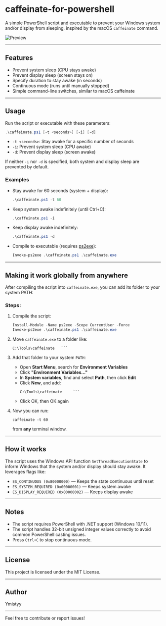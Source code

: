 # caffeinate-for-powershell

A simple PowerShell script and executable to prevent your Windows system and/or display from sleeping, inspired by the macOS `caffeinate` command.

![Preview](https://i.imgur.com/72Tkik0.png)

---

## Features

- Prevent system sleep (CPU stays awake)  
- Prevent display sleep (screen stays on)  
- Specify duration to stay awake (in seconds)  
- Continuous mode (runs until manually stopped)  
- Simple command-line switches, similar to macOS caffeinate

---

## Usage

Run the script or executable with these parameters:

```powershell
.\caffeinate.ps1 [-t <seconds>] [-i] [-d]
```

- `-t <seconds>`: Stay awake for a specific number of seconds  
- `-i`: Prevent system sleep (CPU awake)  
- `-d`: Prevent display sleep (screen awake)  

If neither `-i` nor `-d` is specified, both system and display sleep are prevented by default.

### Examples

- Stay awake for 60 seconds (system + display):  
  ```powershell
  .\caffeinate.ps1 -t 60
  ```

- Keep system awake indefinitely (until Ctrl+C):  
  ```powershell
  .\caffeinate.ps1 -i
  ```

- Keep display awake indefinitely:  
  ```powershell
  .\caffeinate.ps1 -d
  ```

- Compile to executable (requires [ps2exe](https://github.com/MScholtes/PS2EXE)):

  ```powershell
  Invoke-ps2exe .\caffeinate.ps1 .\caffeinate.exe
  ```

---

## Making it work globally from anywhere

After compiling the script into `caffeinate.exe`, you can add its folder to your system PATH:

### Steps:

1. Compile the script:
   
   ```powershell
   Install-Module -Name ps2exe -Scope CurrentUser -Force
   Invoke-ps2exe .\caffeinate.ps1 .\caffeinate.exe
   ```

3. Move `caffeinate.exe` to a folder like:
   ```
   C:\Tools\caffeinate   ```

4. Add that folder to your system `PATH`:
   - Open **Start Menu**, search for **Environment Variables**
   - Click **"Environment Variables…"**
   - In **System variables**, find and select **Path**, then click **Edit**
   - Click **New**, and add:
     ```
     C:\Tools\caffeinate     ```
   - Click OK, then OK again

5. Now you can run:
   ```
   caffeinate -t 60
   ```
   from **any** terminal window.

---

## How it works

The script uses the Windows API function `SetThreadExecutionState` to inform Windows that the system and/or display should stay awake. It leverages flags like:

- `ES_CONTINUOUS (0x80000000)` — Keeps the state continuous until reset  
- `ES_SYSTEM_REQUIRED (0x00000001)` — Keeps system awake  
- `ES_DISPLAY_REQUIRED (0x00000002)` — Keeps display awake

---

## Notes

- The script requires PowerShell with .NET support (Windows 10/11).  
- The script handles 32-bit unsigned integer values correctly to avoid common PowerShell casting issues.  
- Press `Ctrl+C` to stop continuous mode.

---

## License

This project is licensed under the MIT License.

---

## Author

Ymistyy

---

Feel free to contribute or report issues!
